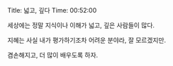 Title: 넓고, 깊다
Time: 00:52:00

세상에는 정말 지식이나 이해가 넓고, 깊은 사람들이 많다.

지혜는 사실 내가 평가하기조차 어려운 분야라, 잘 모르겠지만.

  

겸손해지고, 더 많이 배우도록 하자.

